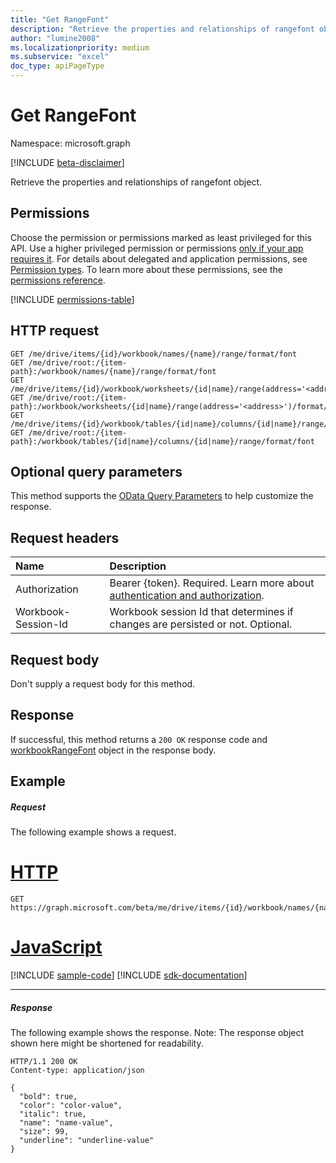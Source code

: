 ```yaml
---
title: "Get RangeFont"
description: "Retrieve the properties and relationships of rangefont object."
author: "lumine2008"
ms.localizationpriority: medium
ms.subservice: "excel"
doc_type: apiPageType
---
```


# Get RangeFont

Namespace: microsoft.graph

[!INCLUDE [beta-disclaimer](../../includes/beta-disclaimer.md)]

Retrieve the properties and relationships of rangefont object.
## Permissions
Choose the permission or permissions marked as least privileged for this API. Use a higher privileged permission or permissions [only if your app requires it](/graph/permissions-overview#best-practices-for-using-microsoft-graph-permissions). For details about delegated and application permissions, see [Permission types](/graph/permissions-overview#permission-types). To learn more about these permissions, see the [permissions reference](/graph/permissions-reference).

<!-- { "blockType": "permissions", "name": "rangefont_get" } -->
[!INCLUDE [permissions-table](../includes/permissions/rangefont-get-permissions.md)]

## HTTP request
<!-- { "blockType": "ignored" } -->
```http
GET /me/drive/items/{id}/workbook/names/{name}/range/format/font
GET /me/drive/root:/{item-path}:/workbook/names/{name}/range/format/font
GET /me/drive/items/{id}/workbook/worksheets/{id|name}/range(address='<address>')/format/font
GET /me/drive/root:/{item-path}:/workbook/worksheets/{id|name}/range(address='<address>')/format/font
GET /me/drive/items/{id}/workbook/tables/{id|name}/columns/{id|name}/range/format/font
GET /me/drive/root:/{item-path}:/workbook/tables/{id|name}/columns/{id|name}/range/format/font
```
## Optional query parameters
This method supports the [OData Query Parameters](/graph/query-parameters) to help customize the response.

## Request headers
| Name      |Description|
|:----------|:----------|
|Authorization|Bearer {token}. Required. Learn more about [authentication and authorization](/graph/auth/auth-concepts).|
| Workbook-Session-Id  | Workbook session Id that determines if changes are persisted or not. Optional.|

## Request body
Don't supply a request body for this method.

## Response

If successful, this method returns a `200 OK` response code and [workbookRangeFont](../resources/workbookrangefont.md) object in the response body.
## Example
##### Request
The following example shows a request.

# [HTTP](#tab/http)
<!-- {
  "blockType": "request",
  "name": "get_rangefont"
}-->
```msgraph-interactive
GET https://graph.microsoft.com/beta/me/drive/items/{id}/workbook/names/{name}/range/format/font
```

# [JavaScript](#tab/javascript)
[!INCLUDE [sample-code](../includes/snippets/javascript/get-rangefont-javascript-snippets.md)]
[!INCLUDE [sdk-documentation](../includes/snippets/snippets-sdk-documentation-link.md)]

---

##### Response
The following example shows the response. Note: The response object shown here might be shortened for readability.
<!-- {
  "blockType": "response",
  "truncated": true,
  "@odata.type": "microsoft.graph.workbookRangeFont"
} -->
```http
HTTP/1.1 200 OK
Content-type: application/json

{
  "bold": true,
  "color": "color-value",
  "italic": true,
  "name": "name-value",
  "size": 99,
  "underline": "underline-value"
}
```

<!-- uuid: 8fcb5dbc-d5aa-4681-8e31-b001d5168d79
2015-10-25 14:57:30 UTC -->
<!--
{
  "type": "#page.annotation",
  "description": "Get RangeFont",
  "keywords": "",
  "section": "documentation",
  "tocPath": "",
  "suppressions": [
  ]
}
-->
